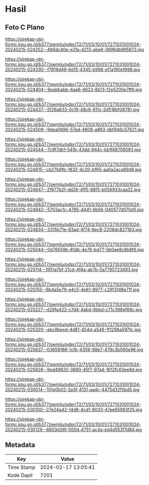 # Hasil

## Foto C Plano

https://sirekap-obj-formc.kpu.go.id/b377/pemilu/pdpr/72/71/03/10/01/7271031001024-20240215-024252--466dc40e-e2fa-4213-abe6-3696db995873.jpg

https://sirekap-obj-formc.kpu.go.id/b377/pemilu/pdpr/72/71/03/10/01/7271031001024-20240215-024330--f7819d49-6d15-4345-b998-e11a190e1998.jpg

https://sirekap-obj-formc.kpu.go.id/b377/pemilu/pdpr/72/71/03/10/01/7271031001024-20240215-024404--9eabbabb-4aa6-4623-8b13-f2e5200e7ff6.jpg

https://sirekap-obj-formc.kpu.go.id/b377/pemilu/pdpr/72/71/03/10/01/7271031001024-20240215-024437--5f26a833-0c19-48c6-811c-2d518bf08781.jpg

https://sirekap-obj-formc.kpu.go.id/b377/pemilu/pdpr/72/71/03/10/01/7271031001024-20240215-024509--9dea0696-57ed-4608-a863-dbf946c57621.jpg

https://sirekap-obj-formc.kpu.go.id/b377/pemilu/pdpr/72/71/03/10/01/7271031001024-20240215-024544--7c9f7db1-541b-43dd-944c-bb1f48758093.jpg

https://sirekap-obj-formc.kpu.go.id/b377/pemilu/pdpr/72/71/03/10/01/7271031001024-20240215-024615--cb27b6fb-1832-4c20-bf65-aa0a2aca89d9.jpg

https://sirekap-obj-formc.kpu.go.id/b377/pemilu/pdpr/72/71/03/10/01/7271031001024-20240215-024647--2f877b2f-dd26-4ff5-88f5-b056933caa32.jpg

https://sirekap-obj-formc.kpu.go.id/b377/pemilu/pdpr/72/71/03/10/01/7271031001024-20240215-024942--5703ac1c-4785-4441-8b56-040577d070d5.jpg

https://sirekap-obj-formc.kpu.go.id/b377/pemilu/pdpr/72/71/03/10/01/7271031001024-20240215-024834--3315b71e-83ad-4f74-8ec8-2208dc827183.jpg

https://sirekap-obj-formc.kpu.go.id/b377/pemilu/pdpr/72/71/03/10/01/7271031001024-20240215-025044--0d76559b-81db-4e76-bd77-5b0ae8c8b8f6.jpg

https://sirekap-obj-formc.kpu.go.id/b377/pemilu/pdpr/72/71/03/10/01/7271031001024-20240215-025114--1951a7bf-21cd-4f4a-ab7b-5a7795723493.jpg

https://sirekap-obj-formc.kpu.go.id/b377/pemilu/pdpr/72/71/03/10/01/7271031001024-20240215-025155--6b4a5e79-e4c5-4e61-8977-c29f3148e71f.jpg

https://sirekap-obj-formc.kpu.go.id/b377/pemilu/pdpr/72/71/03/10/01/7271031001024-20240215-025227--d29fa422-c7d4-4abd-9bbd-c71c398ef68c.jpg

https://sirekap-obj-formc.kpu.go.id/b377/pemilu/pdpr/72/71/03/10/01/7271031001024-20240215-025320--abc9beed-4d81-454d-a546-1f1298a597fc.jpg

https://sirekap-obj-formc.kpu.go.id/b377/pemilu/pdpr/72/71/03/10/01/7271031001024-20240215-025837--03659188-1cfb-4359-98b7-479c3b560e96.jpg

https://sirekap-obj-formc.kpu.go.id/b377/pemilu/pdpr/72/71/03/10/01/7271031001024-20240215-025926--9ed49820-3880-45f7-97a4-1612fc63ee8d.jpg

https://sirekap-obj-formc.kpu.go.id/b377/pemilu/pdpr/72/71/03/10/01/7271031001024-20240215-030014--101e0b02-3a3f-4131-aadc-4475d32f5bd5.jpg

https://sirekap-obj-formc.kpu.go.id/b377/pemilu/pdpr/72/71/03/10/01/7271031001024-20240215-030100--27e24a42-14d8-4cd1-8033-47ee65993f25.jpg

https://sirekap-obj-formc.kpu.go.id/b377/pemilu/pdpr/72/71/03/10/01/7271031001024-20240215-030129--6803d36f-500d-4751-ac4a-ed4d553f7d84.jpg


## Metadata

| Key        | Value               |
| ---------- | ------------------- |
| Time Stamp | 2024-02-17 13:05:41 |
| Kode Dapil | 7201                |



